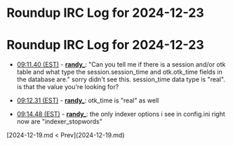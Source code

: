 # Roundup IRC Log for 2024-12-23 #
# Roundup IRC Log for 2024-12-23
* <a href="#09:11.40" id="09:11.40">09:11.40 (EST)</a> - __[randy_](https://github.com/randy_)__: "Can you tell me if there is a session and/or otk table and what type the session.session_time and otk.otk_time fields in the database are." sorry didn't see this. session_time data type is "real". is that the value you're looking for?
* <a href="#09:12.31" id="09:12.31">09:12.31 (EST)</a> - __[randy_](https://github.com/randy_)__: otk_time is "real" as well

* <a href="#09:14.48" id="09:14.48">09:14.48 (EST)</a> - __[randy_](https://github.com/randy_)__: the only indexer options i see in config.ini right now are "indexer_stopwords"

<div class="inpage-footer">
[2024-12-19.md < Prev](2024-12-19.md)
</div>
